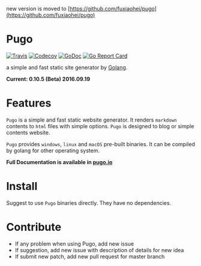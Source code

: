new version is moved to [https://github.com/fuxiaohei/pugo](https://github.com/fuxiaohei/pugo)

# Pugo

[![Travis](https://img.shields.io/travis/go-xiaohei/pugo.svg)](https://travis-ci.org/go-xiaohei/pugo)
[![Codecov](https://img.shields.io/codecov/c/github/go-xiaohei/pugo.svg)](https://codecov.io/gh/go-xiaohei/pugo)
[![GoDoc](https://godoc.org/github.com/go-xiaohei/pugo?status.svg)](https://godoc.org/github.com/go-xiaohei/pugo)
[![Go Report Card](https://goreportcard.com/badge/github.com/go-xiaohei/pugo)](https://goreportcard.com/report/github.com/go-xiaohei/pugo)

a simple and fast static site generator by [Golang](https://golang.org).

**Current: 0.10.5 (Beta) 2016.09.19**

# Features

`Pugo` is a simple and fast static website generator. It renders `markdown` contents to `html` files with simple options. `Pugo` is designed to blog or simple contents website.

`Pugo` provides `windows`, `linux` and `macOS` pre-built binaries. It can be compiled by golang for other operating system. 

**Full Documentation is available in [pugo.io](http://pugo.io)**

# Install

Suggest to use `Pugo` binaries directly. They have no dependencies.

# Contribute

- If any problem when using Pugo, add new issue
- If suggestion, add new issue with description of details for new idea
- If submit new patch, add new pull request for master branch
